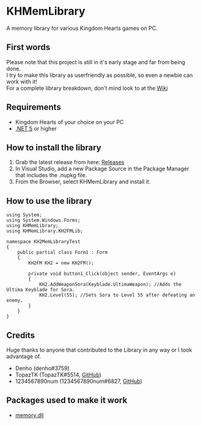 
# KHMemLibrary
 A memory library for various Kingdom Hearts games on PC.

## First words
Please note that this project is still in it's early stage and far from being done.</br>
I try to make this library as userfriendly as possible, so even a newbie can work with it!</br>
For a complete library breakdown, don't mind look to at the [Wiki](https://github.com/Dekirai/KHMemLibrary/wiki/Functions)

## Requirements

 - Kingdom Hearts of your choice on your PC
 - [.NET 5](https://dotnet.microsoft.com/download/dotnet) or higher

## How to install the library

 1. Grab the latest release from here: [Releases](https://github.com/Dekirai/KHMemLibrary/releases)
 2. In Visual Studio, add a new Package Source in the Package Manager that includes the .nupkg file.
 3. From the Browser, select KHMemLibrary and install it.
 
## How to use the library

    using System;
    using System.Windows.Forms;
    using KHMemLibrary;
    using KHMemLibrary.KH2FMLib;
    
    namespace KH2MemLibraryTest
    {
        public partial class Form1 : Form
        {
            KH2FM KH2 = new KH2FM();
    
            private void button1_Click(object sender, EventArgs e)
            {
                KH2.AddWeaponSora(Keyblade.UltimaWeapon); //Adds the Ultima Keyblade for Sora.
                KH2.Level(55); //Sets Sora to Level 55 after defeating an enemy.
            }
        }
    }

## Credits
Huge thanks to anyone that contributed to the Library in any way or I took advantage of.</br>

 - Denho (denho#3759)
 - TopazTK (TopazTK#5514, [GitHub](https://github.com/Topaz-Reality))
 - 1234567890num (1234567890num#6827, [GitHub](https://github.com/1234567890num))

## Packages used to make it work

 - [memory.dll](https://github.com/erfg12/memory.dll)
